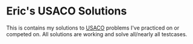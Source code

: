 # Eric's USACO Solutions

This is contains my solutions to [USACO](http://www.usaco.org/index.php) problems I've practiced on or competed on. All solutions are working and solve all/nearly all testcases.

